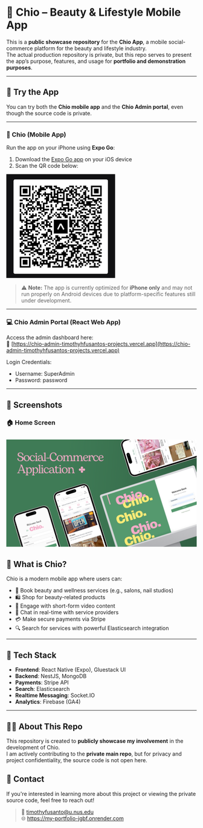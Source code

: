 # 🌸 Chio – Beauty & Lifestyle Mobile App

This is a **public showcase repository** for the **Chio App**, a mobile social-commerce platform for the beauty and lifestyle industry.  
The actual production repository is private, but this repo serves to present the app’s purpose, features, and usage for **portfolio and demonstration purposes**.

---

## 🔗 Try the App

You can try both the **Chio mobile app** and the **Chio Admin portal**, even though the source code is private.

---

### 📱 Chio (Mobile App)

Run the app on your iPhone using **Expo Go**:

1. Download the [Expo Go app](https://expo.dev/client) on your iOS device
2. Scan the QR code below:

![QR Code](./assets/qrcode.png)

> ⚠️ **Note:** The app is currently optimized for **iPhone only** and may not run properly on Android devices due to platform-specific features still under development.

---

### 💻 Chio Admin Portal (React Web App)

Access the admin dashboard here:  
🔗 [https://chio-admin-timothyhfusantos-projects.vercel.app](https://chio-admin-timothyhfusantos-projects.vercel.app)

Login Credentials: 
- Username: SuperAdmin
- Password: password
  
---
## 📸 Screenshots

### 🏠 Home Screen
![Home Screen](./assets/banner.png)
---

## 📱 What is Chio?

Chio is a modern mobile app where users can:
- 📅 Book beauty and wellness services (e.g., salons, nail studios)
- 🛍️ Shop for beauty-related products
- 🎥 Engage with short-form video content
- 💬 Chat in real-time with service providers
- 💳 Make secure payments via Stripe
- 🔍 Search for services with powerful Elasticsearch integration

---

## 🔧 Tech Stack

- **Frontend**: React Native (Expo), Gluestack UI
- **Backend**: NestJS, MongoDB
- **Payments**: Stripe API
- **Search**: Elasticsearch
- **Realtime Messaging**: Socket.IO
- **Analytics**: Firebase (GA4)

---

## 👨‍💻 About This Repo

This repository is created to **publicly showcase my involvement** in the development of Chio.  
I am actively contributing to the **private main repo**, but for privacy and project confidentiality, the source code is not open here.

## 📩 Contact

If you're interested in learning more about this project or viewing the private source code, feel free to reach out!

> 📧 timothyfusanto@u.nus.edu  
> 🌐  https://my-portfolio-jgbf.onrender.com
